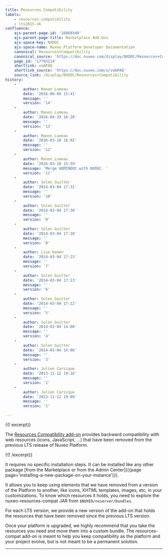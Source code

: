 ```yaml
---
title: Resources Compatibility
labels:
    - resources-compatibility
    - lts2015-ok
confluence:
    ajs-parent-page-id: '16089349'
    ajs-parent-page-title: Marketplace Add-Ons
    ajs-space-key: NXDOC
    ajs-space-name: Nuxeo Platform Developer Documentation
    canonical: Resources+Compatibility
    canonical_source: 'https://doc.nuxeo.com/display/NXDOC/Resources+Compatibility'
    page_id: '17793214'
    shortlink: voAPAQ
    shortlink_source: 'https://doc.nuxeo.com/x/voAPAQ'
    source_link: /display/NXDOC/Resources+Compatibility
history:
    - 
        author: Manon Lumeau
        date: '2016-06-09 15:41'
        message: ''
        version: '14'
    - 
        author: Manon Lumeau
        date: '2016-04-29 16:28'
        message: ''
        version: '13'
    - 
        author: Manon Lumeau
        date: '2016-03-10 16:02'
        message: ''
        version: '12'
    - 
        author: Manon Lumeau
        date: '2016-03-10 15:59'
        message: 'Merge ADMINDOC with NXDOC  '
        version: '11'
    - 
        author: Solen Guitter
        date: '2014-03-04 17:31'
        message: ''
        version: '10'
    - 
        author: Solen Guitter
        date: '2014-03-04 17:30'
        message: ''
        version: '9'
    - 
        author: Solen Guitter
        date: '2014-03-04 17:28'
        message: ''
        version: '8'
    - 
        author: Lise Kemen
        date: '2014-03-04 17:23'
        message: ''
        version: '7'
    - 
        author: Solen Guitter
        date: '2014-03-04 17:13'
        message: ''
        version: '6'
    - 
        author: Solen Guitter
        date: '2014-03-04 17:12'
        message: ''
        version: '5'
    - 
        author: Solen Guitter
        date: '2014-03-04 14:06'
        message: ''
        version: '4'
    - 
        author: Solen Guitter
        date: '2014-03-04 14:06'
        message: ''
        version: '3'
    - 
        author: Julien Carsique
        date: '2013-11-12 19:16'
        message: ''
        version: '2'
    - 
        author: Julien Carsique
        date: '2013-11-12 19:09'
        message: ''
        version: '1'

---
```

{{! excerpt}}

The&nbsp;[Resources Compatibility add-on](https://connect.nuxeo.com/nuxeo/site/marketplace/package/resources-compat) provides backward compatibility with web resources (icons, JavaScript, ...) that have been removed from the previous LTS release of Nuxeo Platform.

{{! /excerpt}}

It requires no specific installation steps. It can be installed like any other package&nbsp;[from the Marketplace or from the Admin Center]({{page page='installing-a-new-package-on-your-instance'}}).

It allows you to keep using elements that we have removed from a version of the Platform to another, like icons, XHTML templates, images, etc, in your customizations. To know which resources it holds, you need to explore the nuxeo-resources-compat JAR from `$NUXEO/nxserver/bundles`.

For each LTS version, we provide a new version of the add-on that holds the resources that have been removed since the previous LTS version.

Once your platform is upgraded, we highly recommend that you take the resources you need and move them into a custom bundle. The resources-compat add-on is meant to help you keep compatibility as the platform and your project evolve, but is not meant to be a permanent solution.

* * *